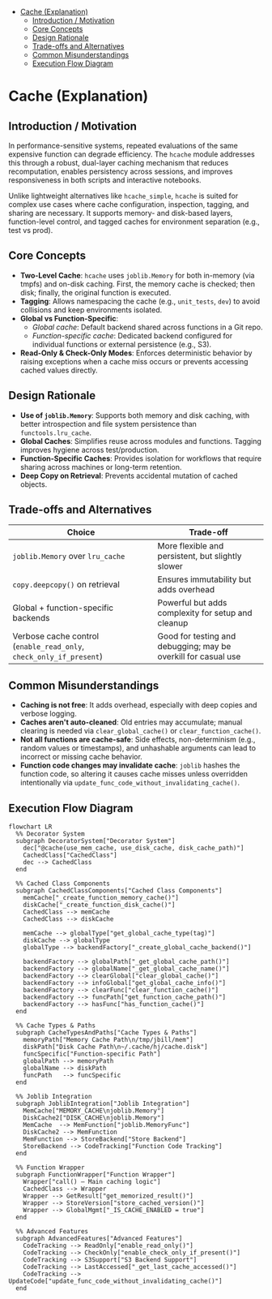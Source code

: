 <!-- toc -->

- [Cache (Explanation)](#cache-explanation)
  * [Introduction / Motivation](#introduction--motivation)
  * [Core Concepts](#core-concepts)
  * [Design Rationale](#design-rationale)
  * [Trade-offs and Alternatives](#trade-offs-and-alternatives)
  * [Common Misunderstandings](#common-misunderstandings)
  * [Execution Flow Diagram](#execution-flow-diagram)

<!-- tocstop -->

# Cache (Explanation)

## Introduction / Motivation

In performance-sensitive systems, repeated evaluations of the same expensive
function can degrade efficiency. The `hcache` module addresses this through a
robust, dual-layer caching mechanism that reduces recomputation, enables
persistency across sessions, and improves responsiveness in both scripts and
interactive notebooks.

Unlike lightweight alternatives like `hcache_simple`, `hcache` is suited for
complex use cases where cache configuration, inspection, tagging, and sharing
are necessary. It supports memory- and disk-based layers, function-level
control, and tagged caches for environment separation (e.g., test vs prod).

## Core Concepts

- **Two-Level Cache**: `hcache` uses `joblib.Memory` for both in-memory (via
  tmpfs) and on-disk caching. First, the memory cache is checked; then disk;
  finally, the original function is executed.
- **Tagging**: Allows namespacing the cache (e.g., `unit_tests`, `dev`) to avoid
  collisions and keep environments isolated.
- **Global vs Function-Specific**:
  - _Global cache_: Default backend shared across functions in a Git repo.
  - _Function-specific cache_: Dedicated backend configured for individual
    functions or external persistence (e.g., S3).
- **Read-Only & Check-Only Modes**: Enforces deterministic behavior by raising
  exceptions when a cache miss occurs or prevents accessing cached values
  directly.

## Design Rationale

- **Use of `joblib.Memory`**: Supports both memory and disk caching, with better
  introspection and file system persistence than `functools.lru_cache`.
- **Global Caches**: Simplifies reuse across modules and functions. Tagging
  improves hygiene across test/production.
- **Function-Specific Caches**: Provides isolation for workflows that require
  sharing across machines or long-term retention.
- **Deep Copy on Retrieval**: Prevents accidental mutation of cached objects.

## Trade-offs and Alternatives

| Choice                                                              | Trade-off                                                      |
| ------------------------------------------------------------------- | -------------------------------------------------------------- |
| `joblib.Memory` over `lru_cache`                                    | More flexible and persistent, but slightly slower              |
| `copy.deepcopy()` on retrieval                                      | Ensures immutability but adds overhead                         |
| Global + function-specific backends                                 | Powerful but adds complexity for setup and cleanup             |
| Verbose cache control (`enable_read_only`, `check_only_if_present`) | Good for testing and debugging; may be overkill for casual use |

## Common Misunderstandings

- **Caching is not free**: It adds overhead, especially with deep copies and
  verbose logging.
- **Caches aren't auto-cleaned**: Old entries may accumulate; manual clearing is
  needed via `clear_global_cache()` or `clear_function_cache()`.
- **Not all functions are cache-safe**: Side effects, non-determinism (e.g.,
  random values or timestamps), and unhashable arguments can lead to incorrect
  or missing cache behavior.
- **Function code changes may invalidate cache**: `joblib` hashes the function
  code, so altering it causes cache misses unless overridden intentionally via
  `update_func_code_without_invalidating_cache()`.

## Execution Flow Diagram

```mermaid
flowchart LR
  %% Decorator System
  subgraph DecoratorSystem["Decorator System"]
    dec["@cache(use_mem_cache, use_disk_cache, disk_cache_path)"]
    CachedClass["CachedClass"]
    dec --> CachedClass
  end

  %% Cached Class Components
  subgraph CachedClassComponents["Cached Class Components"]
    memCache["_create_function_memory_cache()"]
    diskCache["_create_function_disk_cache()"]
    CachedClass --> memCache
    CachedClass --> diskCache

    memCache --> globalType["get_global_cache_type(tag)"]
    diskCache --> globalType
    globalType --> backendFactory["_create_global_cache_backend()"]

    backendFactory --> globalPath["_get_global_cache_path()"]
    backendFactory --> globalName["_get_global_cache_name()"]
    backendFactory --> clearGlobal["clear_global_cache()"]
    backendFactory --> infoGlobal["get_global_cache_info()"]
    backendFactory --> clearFunc["clear_function_cache()"]
    backendFactory --> funcPath["get_function_cache_path()"]
    backendFactory --> hasFunc["has_function_cache()"]
  end

  %% Cache Types & Paths
  subgraph CacheTypesAndPaths["Cache Types & Paths"]
    memoryPath["Memory Cache Path\n/tmp/jbill/mem"]
    diskPath["Disk Cache Path\n~/.cache/hj/cache.disk"]
    funcSpecific["Function-specific Path"]
    globalPath --> memoryPath
    globalName --> diskPath
    funcPath   --> funcSpecific
  end

  %% Joblib Integration
  subgraph JoblibIntegration["Joblib Integration"]
    MemCache["MEMORY_CACHE\njoblib.Memory"]
    DiskCache2["DISK_CACHE\njoblib.Memory"]
    MemCache  --> MemFunction["joblib.MemoryFunc"]
    DiskCache2 --> MemFunction
    MemFunction --> StoreBackend["Store Backend"]
    StoreBackend --> CodeTracking["Function Code Tracking"]
  end

  %% Function Wrapper
  subgraph FunctionWrapper["Function Wrapper"]
    Wrapper["call() – Main caching logic"]
    CachedClass --> Wrapper
    Wrapper --> GetResult["get_memorized_result()"]
    Wrapper --> StoreVersion["store_cached_version()"]
    Wrapper --> GlobalMgmt["_IS_CACHE_ENABLED = true"]
  end

  %% Advanced Features
  subgraph AdvancedFeatures["Advanced Features"]
    CodeTracking --> ReadOnly["enable_read_only()"]
    CodeTracking --> CheckOnly["enable_check_only_if_present()"]
    CodeTracking --> S3Support["S3 Backend Support"]
    CodeTracking --> LastAccessed["_get_last_cache_accessed()"]
    CodeTracking --> UpdateCode["update_func_code_without_invalidating_cache()"]
  end
```
